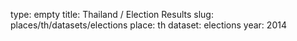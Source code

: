 type: empty
title: Thailand / Election Results
slug: places/th/datasets/elections
place: th
dataset: elections
year: 2014

